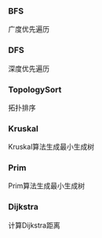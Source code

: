 ### BFS

广度优先遍历

### DFS

深度优先遍历

### TopologySort

拓扑排序

### Kruskal

Kruskal算法生成最小生成树

### Prim

Prim算法生成最小生成树

### Dijkstra

计算Dijkstra距离